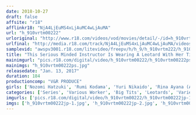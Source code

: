 ```yaml
---
date: 2018-10-27
draft: false
affsite: "r18"
afflinkr18: "NjA4LjEuMS4xLjAuMC4wLjAuMA"
url: "h_910vrtm00222"
urloriginal: "http://www.r18.com/videos/vod/movies/detail/-/id=h_910vrtm00222"
urlfinal: "http://media.r18.com/track/NjA4LjEuMS4xLjAuMC4wLjAuMA/videos/vod/movies/detail/-/id=h_910vrtm00222"
samplevid: "awspv3001.r18.com/litevideo/freepv/h/h_9/h_910vrtm222/h_910vrtm222_dmb_w.mp4"
title: "This Serious Minded Instructor Is Wearing A Leotard With Her Tits And Ass Bursting Out, And It's Driving The Male Club Members Wild And Woody! When They Secretly Slipped Her Some Aphrodisiacs She Became So Hot And Horny That She Began To Scream And Cum And Beg For Creampie Action!"
mainimgurl: "pics.r18.com/digital/video/h_910vrtm00222/h_910vrtm00222ps.jpg"
mainimgs: "h_910vrtm00222ps.jpg"
releasedate: "Jan. 13, 2017"
duration: 184
productioncomp: "V&R PRODUCE"
girls: ['Nozomi Hatzuki', 'Rumi Kodama', 'Yuri Nikaido', 'Rina Ayana (Akari Nanahara)']
categories: ['Series', 'Various Worker', 'Big Tits', 'Leotards', 'Variety', 'Big Tits Lover', 'Ass Lover', 'Sports', 'Cowgirl', 'Creampie']
imgurls: ['pics.r18.com/digital/video/h_910vrtm00222/h_910vrtm00222jp-1.jpg', 'pics.r18.com/digital/video/h_910vrtm00222/h_910vrtm00222jp-2.jpg', 'pics.r18.com/digital/video/h_910vrtm00222/h_910vrtm00222jp-3.jpg', 'pics.r18.com/digital/video/h_910vrtm00222/h_910vrtm00222jp-4.jpg', 'pics.r18.com/digital/video/h_910vrtm00222/h_910vrtm00222jp-5.jpg', 'pics.r18.com/digital/video/h_910vrtm00222/h_910vrtm00222jp-6.jpg', 'pics.r18.com/digital/video/h_910vrtm00222/h_910vrtm00222jp-7.jpg', 'pics.r18.com/digital/video/h_910vrtm00222/h_910vrtm00222jp-8.jpg', 'pics.r18.com/digital/video/h_910vrtm00222/h_910vrtm00222jp-9.jpg', 'pics.r18.com/digital/video/h_910vrtm00222/h_910vrtm00222jp-10.jpg', 'pics.r18.com/digital/video/h_910vrtm00222/h_910vrtm00222jp-11.jpg', 'pics.r18.com/digital/video/h_910vrtm00222/h_910vrtm00222jp-12.jpg', 'pics.r18.com/digital/video/h_910vrtm00222/h_910vrtm00222jp-13.jpg', 'pics.r18.com/digital/video/h_910vrtm00222/h_910vrtm00222jp-14.jpg', 'pics.r18.com/digital/video/h_910vrtm00222/h_910vrtm00222jp-15.jpg', 'pics.r18.com/digital/video/h_910vrtm00222/h_910vrtm00222jp-16.jpg', 'pics.r18.com/digital/video/h_910vrtm00222/h_910vrtm00222jp-17.jpg', 'pics.r18.com/digital/video/h_910vrtm00222/h_910vrtm00222jp-18.jpg', 'pics.r18.com/digital/video/h_910vrtm00222/h_910vrtm00222jp-19.jpg', 'pics.r18.com/digital/video/h_910vrtm00222/h_910vrtm00222jp-20.jpg']
imgs: ['h_910vrtm00222jp-1.jpg', 'h_910vrtm00222jp-2.jpg', 'h_910vrtm00222jp-3.jpg', 'h_910vrtm00222jp-4.jpg', 'h_910vrtm00222jp-5.jpg', 'h_910vrtm00222jp-6.jpg', 'h_910vrtm00222jp-7.jpg', 'h_910vrtm00222jp-8.jpg', 'h_910vrtm00222jp-9.jpg', 'h_910vrtm00222jp-10.jpg', 'h_910vrtm00222jp-11.jpg', 'h_910vrtm00222jp-12.jpg', 'h_910vrtm00222jp-13.jpg', 'h_910vrtm00222jp-14.jpg', 'h_910vrtm00222jp-15.jpg', 'h_910vrtm00222jp-16.jpg', 'h_910vrtm00222jp-17.jpg', 'h_910vrtm00222jp-18.jpg', 'h_910vrtm00222jp-19.jpg', 'h_910vrtm00222jp-20.jpg']
---
```


